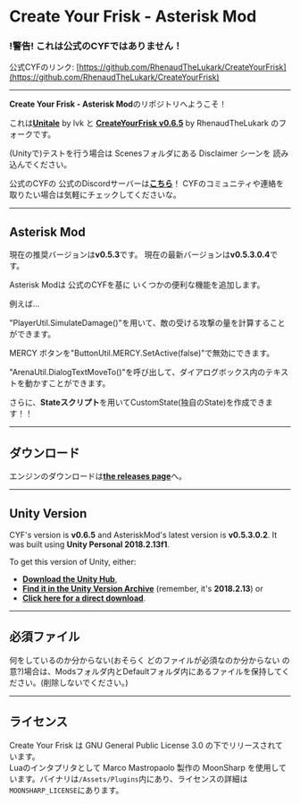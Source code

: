 # Create Your Frisk - Asterisk Mod

### !警告! これは公式のCYFではありません！

公式CYFのリンク: [https://github.com/RhenaudTheLukark/CreateYourFrisk](https://github.com/RhenaudTheLukark/CreateYourFrisk)

---

**Create Your Frisk - Asterisk Mod**のリポジトリへようこそ！

これは[**Unitale**](https://github.com/lvk/Unitale/) by lvk と [**CreateYourFrisk v0.6.5**](https://github.com/RhenaudTheLukark/CreateYourFrisk/releases/tag/v0.6.5) by RhenaudTheLukark のフォークです。

(Unityで)テストを行う場合は Scenesフォルダにある Disclaimer シーンを 読み込んでください。

公式のCYFの 公式のDiscordサーバーは[**こちら**](https://discord.gg/GFJ5277)！ CYFのコミュニティや連絡を取りたい場合は気軽にチェックしてくださいな。

***

## Asterisk Mod

現在の推奨バージョンは**v0.5.3**です。
現在の最新バージョンは**v0.5.3.0.4**です。

Asterisk Modは 公式のCYFを基に いくつかの便利な機能を追加します。

例えば...

"PlayerUtil.SimulateDamage()"を用いて、敵の受ける攻撃の量を計算することができます。

MERCY ボタンを"ButtonUtil.MERCY.SetActive(false)"で無効にできます。

"ArenaUtil.DialogTextMoveTo()"を呼び出して、ダイアログボックス内のテキストを動かすことができます。

さらに、**Stateスクリプト**を用いてCustomState(独自のState)を作成できます！！

***

## ダウンロード

エンジンのダウンロードは[**the releases page**](https://github.com/Fennene/CreateYourFrisk-AsteriskMod/releases)へ。

***

## Unity Version

CYF's version is **v0.6.5** and AsteriskMod's latest version is **v0.5.3.0.2**. It was built using **Unity Personal 2018.2.13f1**.

To get this version of Unity, either:

* [**Download the Unity Hub**](https://unity3d.com/get-unity/download),  
* [**Find it in the Unity Version Archive**](https://unity3d.com/get-unity/download/archive) (remember, it's **2018.2.13**) or  
* [**Click here for a direct download**](https://netstorage.unity3d.com/unity/83fbdcd35118/UnityDownloadAssistant-2018.2.13f1.exe).

***

## 必須ファイル

何をしているのか分からない(おそらく どのファイルが必須なのか分からない の意?)場合は、Modsフォルダ内とDefaultフォルダ内にあるファイルを保持してください。(削除しないでください。)

***

## ライセンス

Create Your Frisk は GNU General Public License 3.0 の下でリリースされています。  
Luaのインタプリタとして Marco Mastropaolo 製作の MoonSharp を使用しています。バイナリは`/Assets/Plugins`内にあり、ライセンスの詳細は`MOONSHARP_LICENSE`にあります。
